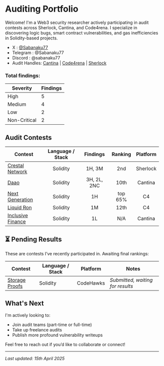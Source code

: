 # Auditing Portfolio

Welcome! I'm a Web3 security researcher actively participating in audit contests across Sherlock, Cantina, and Code4rena. I specialize in discovering logic bugs, smart contract vulnerabilities, and gas inefficiencies in Solidity-based projects.

- X : [@Sabanaku77](https://x.com/Sabanaku77)
- Telegram : @Sabanaku77
- Discord : @sabanaku77
- Audit Handles: [Cantina](https://cantina.xyz/u/sabanaku) | [Code4rena](https://code4rena.com/@sabanaku77) | [Sherlock](https://audits.sherlock.xyz/watson/sabanaku77)


### Total findings:

| Severity | Findings |
|----------|----------|
| High   | 5    |
| Medium | 4    |
| Low    | 2    |
| Non-Critical | 2    |

 

## Audit Contests
| Contest | Language / Stack | Findings | Ranking | Platform |
| - | :-: | :-: | :-: | :-: |
| [Crestal Network](https://audits.sherlock.xyz/contests/755) | Solidity | 1H, 3M | 2nd | Sherlock |
| [Daao](https://cantina.xyz/competitions/bd43bdd1-bc7f-473b-96c0-d35d37f3db33) | Solidity | 3H, 2L, 2NC | 10th | Cantina |
| [Next Generation](https://code4rena.com/audits/2025-01-next-generation) | Solidity | 1H | top 65%| C4 |
| [Liquid Ron](https://code4rena.com/audits/2025-01-liquid-ron) | Solidity | 1M | 12th | C4 |
| [Inclusive Finance](https://cantina.xyz/competitions/3eff5a8f-b73a-4cfe-8c54-546b475548f0) | Solidity | 1L | N/A | Cantina |

## ⏳ Pending Results

These are contests I’ve recently participated in. Awaiting final rankings:

| Contest | Language / Stack | Platform | Notes |
|---------|------------------|----------|-------|
| [Storage Proofs](https://codehawks.cyfrin.io/c/2025-03-curve) | Solidity | CodeHawks | *Submitted, waiting for results* |


##  What's Next
I'm actively looking to:
- Join audit teams (part-time or full-time)
- Take up freelance audits
- Publish more profound vulnerability writeups

Feel free to reach out if you’d like to collaborate or connect!

---

*Last updated: 15th April 2025*
